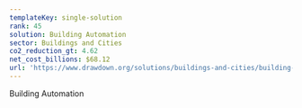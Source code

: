 ```yaml
---
templateKey: single-solution
rank: 45
solution: Building Automation
sector: Buildings and Cities
co2_reduction_gt: 4.62
net_cost_billions: $68.12
url: 'https://www.drawdown.org/solutions/buildings-and-cities/building-automation'
---
```


Building Automation